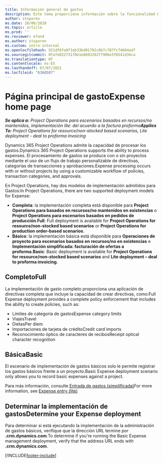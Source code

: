 ```yaml
---
title: Información general de gastos
description: Este tema proporciona información sobre la funcionalidad Gastos en Project Operations.
author: stsporen
ms.date: 10/06/2020
ms.topic: article
ms.prod: ''
ms.reviewer: kfend
ms.author: stsporen
ms.custom: intro-internal
ms.openlocfilehash: 921df6fa8f1eb33bd01792c0b7c787fc74604adf
ms.sourcegitcommit: 0fafe022731f0e1e8693382ff906e3f8541d34ca
ms.translationtype: HT
ms.contentlocale: es-ES
ms.lasthandoff: 07/07/2021
ms.locfileid: "6368587"
---
```

# <a name="expense-home-page"></a><span data-ttu-id="01823-103">Página principal de gasto</span><span class="sxs-lookup"><span data-stu-id="01823-103">Expense home page</span></span>

<span data-ttu-id="01823-104">_**Se aplica a:** Project Operations para escenarios basados en recursos/no mantenidos, implementación lite: del acuerdo a la factura proforma_</span><span class="sxs-lookup"><span data-stu-id="01823-104">_**Applies To:** Project Operations for resource/non-stocked based scenarios, Lite deployment - deal to proforma invoicing_</span></span>


<span data-ttu-id="01823-105">Dynamics 365 Project Operations admite la capacidad de procesar los gastos.</span><span class="sxs-lookup"><span data-stu-id="01823-105">Dynamics 365 Project Operations supports the ability to process expenses.</span></span> <span data-ttu-id="01823-106">El procesamiento de gastos se produce con o sin proyectos mediante el uso de un flujo de trabajo personalizable de directivas, categorías de transacciones y aprobaciones.</span><span class="sxs-lookup"><span data-stu-id="01823-106">Expense processing occurs with or without projects by using a customizable workflow of policies, transaction categories, and approvals.</span></span>

<span data-ttu-id="01823-107">En Project Operations, hay dos modelos de implementación admitidos para Gastos:</span><span class="sxs-lookup"><span data-stu-id="01823-107">In Project Operations, there are two supported deployment models for Expense:</span></span> 

- <span data-ttu-id="01823-108">**Completa**: la implementación completa está disponible para **Project Operations para basados en recursos/no mantenidos en existencias** o **Project Operations para escenarios basados en pedidos de producción**.</span><span class="sxs-lookup"><span data-stu-id="01823-108">**Full**: Full deployment is available for **Project Operations for resource/non-stocked based scenarios** or **Project Operations for production order-based scenarios**.</span></span>
- <span data-ttu-id="01823-109">**Básico**: la implementación básica está disponible para **Operaciones de proyecto para escenarios basados en recursos/no en existencias** e **Implementación simplificada: facturación de ofertas a proforma**.</span><span class="sxs-lookup"><span data-stu-id="01823-109">**Basic**: Basic deployment is available for **Project Operations for resource/non-stocked based scenarios** and **Lite deployment – deal to proforma invoicing**.</span></span>

## <a name="full"></a><span data-ttu-id="01823-110">Completo</span><span class="sxs-lookup"><span data-stu-id="01823-110">Full</span></span> 
<span data-ttu-id="01823-111">La implementación de gasto completo proporciona una aplicación de directivas completa que incluye la capacidad de crear directivas, como:</span><span class="sxs-lookup"><span data-stu-id="01823-111">Full Expense deployment provides a complete policy enforcement that includes the ability to create policies, such as:</span></span>

  - <span data-ttu-id="01823-112">Límites de categoría de gastos</span><span class="sxs-lookup"><span data-stu-id="01823-112">Expense category limits</span></span>
  - <span data-ttu-id="01823-113">Viajes</span><span class="sxs-lookup"><span data-stu-id="01823-113">Travel</span></span>
  - <span data-ttu-id="01823-114">Dietas</span><span class="sxs-lookup"><span data-stu-id="01823-114">Per diem</span></span>
  - <span data-ttu-id="01823-115">Importaciones de tarjeta de crédito</span><span class="sxs-lookup"><span data-stu-id="01823-115">Credit card imports</span></span>
  - <span data-ttu-id="01823-116">Reconocimiento óptico de caracteres de recibos</span><span class="sxs-lookup"><span data-stu-id="01823-116">Receipt optical character recognition</span></span>

## <a name="basic"></a><span data-ttu-id="01823-117">Básica</span><span class="sxs-lookup"><span data-stu-id="01823-117">Basic</span></span> 
<span data-ttu-id="01823-118">El escenario de implementación de gastos básicos solo le permite registrar los gastos básicos frente a un proyecto.</span><span class="sxs-lookup"><span data-stu-id="01823-118">Basic Expense deployment scenario only allows you to record basic expenses against a project.</span></span> 

<span data-ttu-id="01823-119">Para más información, consulte [Entrada de gastos (simplificada)](basic-expense.md)</span><span class="sxs-lookup"><span data-stu-id="01823-119">For more information, see [Expense entry (lite)](basic-expense.md)</span></span>

## <a name="determine-your-expense-deployment"></a><span data-ttu-id="01823-120">Determinar la implementación de gastos</span><span class="sxs-lookup"><span data-stu-id="01823-120">Determine your Expense deployment</span></span>
<span data-ttu-id="01823-121">Para determinar si está ejecutando la implementación de la administración de gastos básicos, verifique que la dirección URL termine por **.crm.dynamics.com**.</span><span class="sxs-lookup"><span data-stu-id="01823-121">To determine if you're running the Basic Expense management deployment, verify that the address URL ends with **.crm.dynamics.com**.</span></span> 


[!INCLUDE[footer-include](../includes/footer-banner.md)]